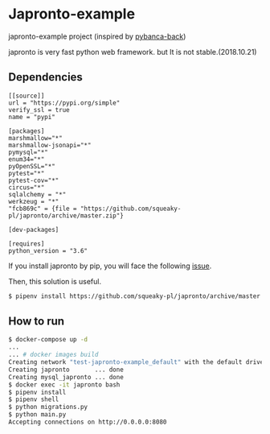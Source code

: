 # Japronto-example
japronto-example project (inspired by [pybanca-back](https://github.com/arieljimenez/pybanca-back))

japronto is very fast python web framework. but It is not stable.(2018.10.21)

## Dependencies

```Pipfile
[[source]]
url = "https://pypi.org/simple"
verify_ssl = true
name = "pypi"

[packages]
marshmallow="*"
marshmallow-jsonapi="*"
pymysql="*"
enum34="*"
pyOpenSSL="*"
pytest="*"
pytest-cov="*"
circus="*" 
sqlalchemy = "*"
werkzeug = "*"
"fcb869c" = {file = "https://github.com/squeaky-pl/japronto/archive/master.zip"}

[dev-packages]

[requires]
python_version = "3.6"
```

If you install japronto by pip, you will face the following [issue](https://github.com/squeaky-pl/japronto/issues/104).

Then, this solution is useful.

```bash
$ pipenv install https://github.com/squeaky-pl/japronto/archive/master.zip
```



## How to run

```bash
$ docker-compose up -d
...
... # docker images build
Creating network "test-japronto-example_default" with the default driver
Creating japronto       ... done
Creating mysql_japronto ... done
$ docker exec -it japronto bash
$ pipenv install
$ pipenv shell
$ python migrations.py
$ python main.py
Accepting connections on http://0.0.0.0:8080
```

